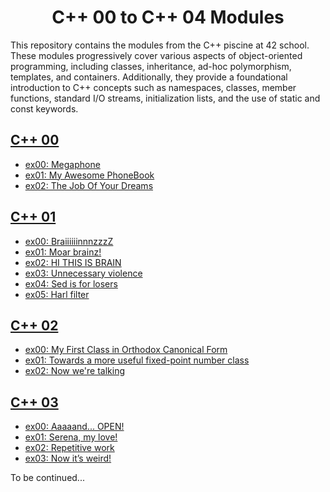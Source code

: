 <div align="center">

# C++ 00 to C++ 04 Modules

</div>

This repository contains the modules from the C++ piscine at 42 school. These modules progressively cover various aspects of object-oriented programming, including classes, inheritance, ad-hoc polymorphism, templates, and containers. Additionally, they provide a foundational introduction to C++ concepts such as namespaces, classes, member functions, standard I/O streams, initialization lists, and the use of static and const keywords.

## [C++ 00](https://github.com/cyanidev/CPP-Modules/tree/main/cpp00)

- [ex00: Megaphone](https://github.com/cyanidev/CPP-Modules/tree/main/cpp00/ex00)
- [ex01: My Awesome PhoneBook](https://github.com/cyanidev/CPP-Modules/tree/main/cpp00/ex01)
- [ex02: The Job Of Your Dreams](https://github.com/cyanidev/CPP-Modules/tree/main/cpp00/ex02)

## [C++ 01](https://github.com/cyanidev/CPP-Modules/tree/main/cpp01)

- [ex00: BraiiiiiinnnzzzZ](https://github.com/cyanidev/CPP-Modules/tree/main/cpp01/ex00)
- [ex01: Moar brainz!](https://github.com/cyanidev/CPP-Modules/tree/main/cpp01/ex01)
- [ex02: HI THIS IS BRAIN](https://github.com/cyanidev/CPP-Modules/tree/main/cpp01/ex02)
- [ex03: Unnecessary violence](https://github.com/cyanidev/CPP-Modules/tree/main/cpp01/ex03)
- [ex04: Sed is for losers](https://github.com/cyanidev/CPP-Modules/tree/main/cpp01/ex04)
- [ex05: Harl filter](https://github.com/cyanidev/CPP-Modules/tree/main/cpp01/ex05)

## [C++ 02](https://github.com/cyanidev/CPP-Modules/tree/main/cpp02)



- [ex00: My First Class in Orthodox Canonical Form](https://github.com/cyanidev/CPP-Modules/tree/main/cpp02/ex00)
- [ex01: Towards a more useful fixed-point number class](https://github.com/cyanidev/CPP-Modules/tree/main/cpp02/ex01)
- [ex02: Now we're talking](https://github.com/cyanidev/CPP-Modules/tree/main/cpp02/ex02)

## [C++ 03](https://github.com/cyanidev/CPP-Modules/tree/main/cpp03)

- [ex00: Aaaaand... OPEN!](https://github.com/cyanidev/CPP-Modules/tree/main/cpp03/ex00)
- [ex01: Serena, my love!](https://github.com/cyanidev/CPP-Modules/tree/main/cpp03/ex01)
- [ex02: Repetitive work](https://github.com/cyanidev/CPP-Modules/tree/main/cpp03/ex02)
- [ex03: Now it’s weird!](https://github.com/cyanidev/CPP-Modules/tree/main/cpp03/ex03)

To be continued...
